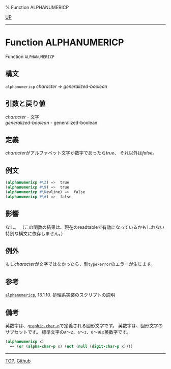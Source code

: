 % Function ALPHANUMERICP

[UP](13.2.html)  

---

# Function ALPHANUMERICP


Function `ALPHANUMERICP`


## 構文

`alphanumericp` *character* => *generalized-boolean*


## 引数と戻り値

*character* - 文字  
*generalized-boolean* - generalized-boolean


## 定義

*character*がアルファベット文字か数字であったら*true*、
それ以外は*false*。


## 例文

```lisp
(alphanumericp #\Z) =>  true
(alphanumericp #\9) =>  true
(alphanumericp #\Newline) =>  false
(alphanumericp #\#) =>  false
```


## 影響

なし。
（この関数の結果は、現在のreadtableで有効になっているかもしれない
特別な構文に依存しません。）


## 例外

もし*character*が文字ではなかったら、型`type-error`のエラーが生じます。


## 参考

[`alphanumericp`](13.2.alphanumericp.html), 13.1.10. 処理系実装のスクリプトの説明


## 備考

英数字は、[`graphic-char-p`](13.2.graphic-char-p.html)で定義される図形文字です。
英数字は、図形文字のサブセットです。
標準文字の`A`～`Z`、`a`～`z`、`0`～`9`は英数字です。

```lisp
(alphanumericp x)
  == (or (alpha-char-p x) (not (null (digit-char-p x))))
```


---
[TOP](index.html),  [Github](https://github.com/nptcl/npt-japanese)

